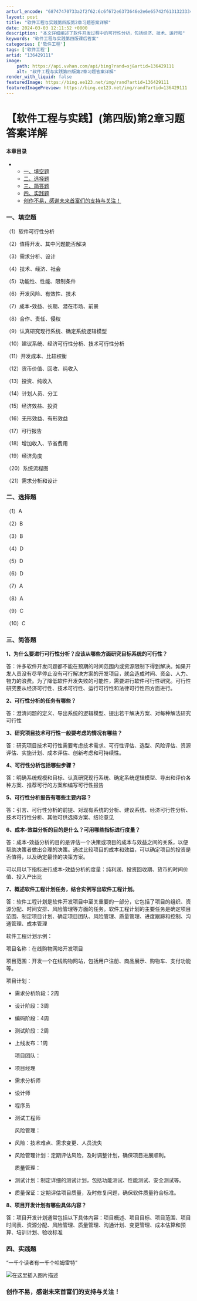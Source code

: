 ```yaml
---
arturl_encode: "68747470733a2f2f62:6c6f672e6373646e2e6e65742f61313233343536373832322f:61727469636c652f64657461696c732f313336343239313131"
layout: post
title: "软件工程与实践第四版第2章习题答案详解"
date: 2024-03-03 12:11:52 +0800
description: "本文详细阐述了软件开发过程中的可行性分析，包括经济、技术、运行和"
keywords: "软件工程与实践第四版课后答案"
categories: ['软件工程']
tags: ['软件工程']
artid: "136429111"
image:
    path: https://api.vvhan.com/api/bing?rand=sj&artid=136429111
    alt: "软件工程与实践第四版第2章习题答案详解"
render_with_liquid: false
featuredImage: https://bing.ee123.net/img/rand?artid=136429111
featuredImagePreview: https://bing.ee123.net/img/rand?artid=136429111
---
```


# 【软件工程与实践】(第四版)第2章习题答案详解

#### 本章目录

* + [一、填空题](#_1)
  + [二、选择题](#_25)
  + [三、简答题](#_38)
  + [四、实践题](#_87)
  + [创作不易，感谢未来首富们的支持与关注！](#_91)

### 一、填空题

（1）软件可行性分析
  
（2）值得开发、其中问题能否解决
  
（3）需求分析、设计
  
（4）技术、经济、社会
  
（5）功能性、性能、限制条件
  
（6）开发风险、有效性、技术
  
（7）成本-效益、长期、潜在市场、前景
  
（8）合作、责任、侵权
  
（9）认真研究现行系统、确定系统逻辑模型
  
（10）建议系统、经济可行性分析、技术可行性分析
  
（11）开发成本、比较权衡
  
（12）货币价值、回收、纯收入
  
（13）投资、纯收入
  
（14）计划人员、分工
  
（15）经济效益、投资
  
（16）无形效益、有形效益
  
（17）可行报告
  
（18）增加收入、节省费用
  
（19）经济角度
  
（20）系统流程图
  
（21）需求分析和设计

### 二、选择题

（1）A
  
（2）B
  
（3）B
  
（4）D
  
（5）D
  
（6）D
  
（7）A
  
（8）A
  
（9）C
  
（10）C

### 三、简答题

**1、为什么要进行可行性分析？应该从哪些方面研究目标系统的可行性？**
  
答：许多软件开发问题都不能在预期的时间范围内或资源限制下得到解决。如果开发人员没有尽早停止没有可行解决方案的开发项目，就会造成时间、资金、人力、物力的浪费。为了降低软件开发失败的可能性，需要进行软件可行性研究。可行性研究要从经济可行性、技术可行性、运行可行性和法律可行性四方面进行。

**2、可行性分析的任务有哪些？**
  
答：澄清问题的定义、导出系统的逻辑模型、提出若干解决方案、对每种解法研究可行性

**3、研究项目技术可行性一般要考虑的情况有哪些？**
  
答：研究项目技术可行性需要考虑技术需求、可行性评估、选型、风险评估、资源评估、实施计划、成本评估、创新考虑和可持续性。

**4、可行性分析包括哪些步骤？**
  
答：明确系统规模和目标、认真研究现行系统、确定系统逻辑模型、导出和评价各种方案、推荐可行的方案和编写可行性报告

**5、可行性分析报告有哪些主要内容？**
  
答：引言、可行性分析的前提、对现有系统的分析、建议系统、经济可行性分析、技术可行性分析、其他可供选择方案、结论意见

**6、成本-效益分析的目的是什么？可用哪些指标进行度量？**
  
答：成本-效益分析的目的是评估一个决策或项目的成本与效益之间的关系，以便帮助决策者做出合理的决策。通过比较项目的成本和效益，可以确定项目的投资是否值得，以及确定最佳的决策方案。
  
可以用以下指标进行成本-效益分析的度量：纯利润、投资回收期、货币的时间价值、投入产出比

**7、概述软件工程计划任务，结合实例写出软件工程计划。**
  
答：软件工程计划是软件开发项目中至关重要的一部分，它包括了项目的组织、资源分配、时间安排、风险管理等方面的任务。软件工程计划的主要任务是确定项目范围、制定项目计划、确定项目团队、风险管理、质量管理、进度跟踪和控制、沟通管理、成本管理

软件工程计划示例：
  
项目名称：在线购物网站开发项目
  
项目范围：开发一个在线购物网站，包括用户注册、商品展示、购物车、支付功能等。
  
项目计划：

* 需求分析阶段：2周
* 设计阶段：3周
* 编码阶段：4周
* 测试阶段：2周
* 上线发布：1周
    
  项目团队：
* 项目经理
* 需求分析师
* 设计师
* 程序员
* 测试工程师
    
  风险管理：
* 风险：技术难点、需求变更、人员流失
* 风险管理计划：定期评估风险，及时调整计划，确保项目进展顺利。
    
  质量管理：
* 测试计划：制定详细的测试计划，包括功能测试、性能测试、安全测试等。
* 质量保证：定期评估项目质量，及时修复问题，确保软件质量符合标准。

**8、项目开发计划有哪些具体内容？**
  
答：项目开发计划通常包括以下具体内容：项目概述、项目目标、项目范围、项目时间表、资源分配、风险管理、质量管理、沟通计划、变更管理、成本估算和预算、培训计划、验收标准

### 四、实践题

“一千个读者有一千个哈姆雷特”

![在这里插入图片描述](https://i-blog.csdnimg.cn/blog_migrate/2fc233b6f9c19297daa9a7ce34a97e71.jpeg#pic_center)

### 创作不易，感谢未来首富们的支持与关注！